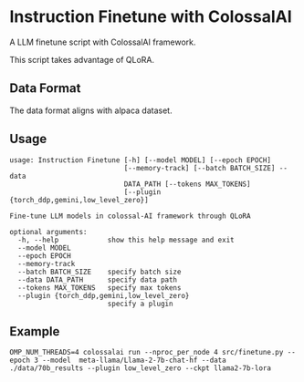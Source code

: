 # Instruction Finetune with ColossalAI

A LLM finetune script with ColossalAI framework.

This script takes advantage of QLoRA.


## Data Format

The data format aligns with alpaca dataset.

## Usage

```shell
usage: Instruction Finetune [-h] [--model MODEL] [--epoch EPOCH]
                            [--memory-track] [--batch BATCH_SIZE] --data
                            DATA_PATH [--tokens MAX_TOKENS]
                            [--plugin {torch_ddp,gemini,low_level_zero}]

Fine-tune LLM models in colossal-AI framework through QLoRA

optional arguments:
  -h, --help            show this help message and exit
  --model MODEL
  --epoch EPOCH
  --memory-track
  --batch BATCH_SIZE    specify batch size
  --data DATA_PATH      specify data path
  --tokens MAX_TOKENS   specify max tokens
  --plugin {torch_ddp,gemini,low_level_zero}
                        specify a plugin
```

## Example

```shell
OMP_NUM_THREADS=4 colossalai run --nproc_per_node 4 src/finetune.py --epoch 3 --model  meta-llama/Llama-2-7b-chat-hf --data ./data/70b_results --plugin low_level_zero --ckpt llama2-7b-lora
```
